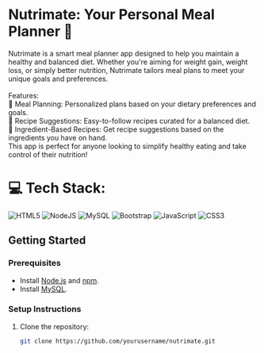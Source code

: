 # Nutrimate: Your Personal Meal Planner 🥗
Nutrimate is a smart meal planner app designed to help you maintain a healthy and balanced diet. Whether you're aiming for weight gain, weight loss, or simply better nutrition, Nutrimate tailors meal plans to meet your unique goals and preferences.<br><br>Features:<br>🍲 Meal Planning: Personalized plans based on your dietary preferences and goals.<br>📖 Recipe Suggestions: Easy-to-follow recipes curated for a balanced diet.<br>🥕 Ingredient-Based Recipes: Get recipe suggestions based on the ingredients you have on hand.<br>This app is perfect for anyone looking to simplify healthy eating and take control of their nutrition!


# 💻 Tech Stack:
![HTML5](https://img.shields.io/badge/html5-%23E34F26.svg?style=for-the-badge&logo=html5&logoColor=white) ![NodeJS](https://img.shields.io/badge/node.js-6DA55F?style=for-the-badge&logo=node.js&logoColor=white) ![MySQL](https://img.shields.io/badge/mysql-4479A1.svg?style=for-the-badge&logo=mysql&logoColor=white) ![Bootstrap](https://img.shields.io/badge/bootstrap-%238511FA.svg?style=for-the-badge&logo=bootstrap&logoColor=white) ![JavaScript](https://img.shields.io/badge/javascript-%23323330.svg?style=for-the-badge&logo=javascript&logoColor=%23F7DF1E) ![CSS3](https://img.shields.io/badge/css3-%231572B6.svg?style=for-the-badge&logo=css3&logoColor=white) 

## Getting Started

### Prerequisites
- Install [Node.js](https://nodejs.org/) and [npm](https://www.npmjs.com/).
- Install [MySQL](https://dev.mysql.com/downloads/).

### Setup Instructions
1. Clone the repository:
   ```bash
   git clone https://github.com/yourusername/nutrimate.git
